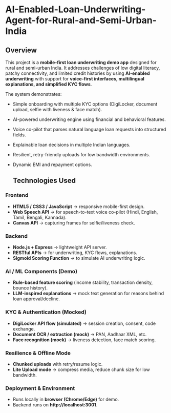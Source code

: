# AI-Enabled-Loan-Underwriting-Agent-for-Rural-and-Semi-Urban-India

## Overview  
This project is a **mobile-first loan underwriting demo app** designed for rural and semi-urban India. It addresses challenges of low digital literacy, patchy connectivity, and limited credit histories by using **AI-enabled underwriting** with support for **voice-first interfaces, multilingual explanations, and simplified KYC flows**.  

The system demonstrates:  
- Simple onboarding with multiple KYC options (DigiLocker, document upload, selfie with liveness & face match).  
- AI-powered underwriting engine using financial and behavioral features.  
- Voice co-pilot that parses natural language loan requests into structured fields.  
- Explainable loan decisions in multiple Indian languages.  
- Resilient, retry-friendly uploads for low bandwidth environments.  
- Dynamic EMI and repayment options.

  ## Technologies Used  

### Frontend  
- **HTML5 / CSS3 / JavaScript** → responsive mobile-first design.  
- **Web Speech API** → for speech-to-text voice co-pilot (Hindi, English, Tamil, Bengali, Kannada).  
- **Canvas API** → capturing frames for selfie/liveness check.  

### Backend  
- **Node.js + Express** → lightweight API server.  
- **RESTful APIs** → for underwriting, KYC flows, explanations.  
- **Sigmoid Scoring Function** → to simulate AI underwriting logic.  

### AI / ML Components (Demo)  
- **Rule-based feature scoring** (income stability, transaction density, bounce history).  
- **LLM-inspired explanations** → mock text generation for reasons behind loan approval/decline.  

### KYC & Authentication (Mocked)  
- **DigiLocker API flow (simulated)** → session creation, consent, code exchange.  
- **Document OCR / extraction (mock)** → PAN, Aadhaar XML, etc.  
- **Face recognition (mock)** → liveness detection, face match scoring.  

### Resilience & Offline Mode  
- **Chunked uploads** with retry/resume logic.  
- **Lite Upload mode** → compress media, reduce chunk size for low bandwidth.  

### Deployment & Environment  
- Runs locally in **browser (Chrome/Edge)** for demo.  
- Backend runs on **http://localhost:3001**.  

















